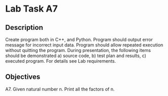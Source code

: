 # Lab Task A7

## Description

Create program both in C++, and Python. 
Program should output error message for incorrect input data. 
Program should allow repeated execution without quitting the program. 
During presentation, the following items should be demonstrated
  a) source code,
  b) test plan and results,
  c) executed program.
For details see Lab requirements.

## Objectives 

A7. Given natural number n. Print all the factors of n.
